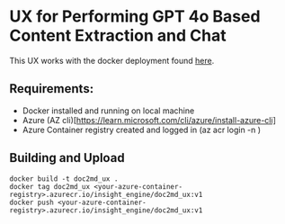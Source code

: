 # UX for Performing GPT 4o Based Content Extraction and Chat

This UX works with the docker deployment found [here](https://github.com/liamca/GPT4oContentExtraction/tree/main/docker).

## Requirements:
- Docker installed and running on local machine
- Azure (AZ cli)[https://learn.microsoft.com/cli/azure/install-azure-cli]
- Azure Container registry created and logged in (az acr login -n <your-azure-container-registry>)

## Building and Upload 
```
docker build -t doc2md_ux .
docker tag doc2md_ux <your-azure-container-registry>.azurecr.io/insight_engine/doc2md_ux:v1
docker push <your-azure-container-registry>.azurecr.io/insight_engine/doc2md_ux:v1
```


